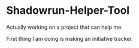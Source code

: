 # Shadowrun-Helper-Tool
Actually working on a project that can help me.

First thing I am doing is making an initiative tracker.
